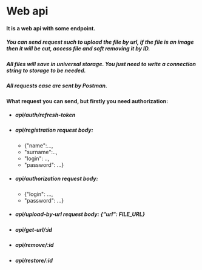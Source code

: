 # Web api
#### It is a web api with some endpoint. 

##### You can send request such to upload the file by url, if the file is an image then it will be cut, access file and soft removing it by ID.
##### All files will save in universal storage. You just need to write a connection string to storage to be needed.
##### All requests ease are sent by Postman.

#### What request you can send, but firstly you need authorization:
- 	##### api/auth/refresh-token
-	##### api/registration request body: 
	-	{"name":...,
    -   "surname":..,
	-	"login": .., 
	-	"password": ...}
-	##### api/authorization request body: 
	-	{"login": ..., 
	-	"password": ...}
-	##### api/upload-by-url request body: {"url": FILE_URL}
-	##### api/get-url/:id
-	##### api/remove/:id
-	##### api/restore/:id
